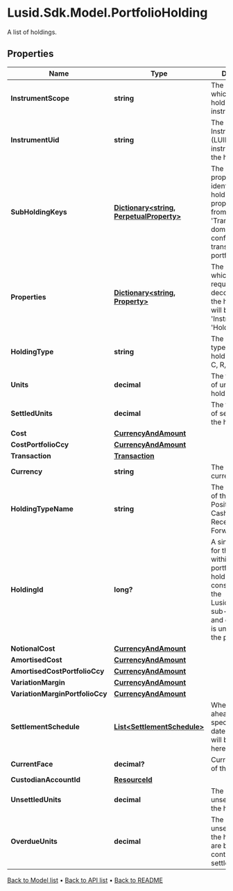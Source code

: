 # Lusid.Sdk.Model.PortfolioHolding
A list of holdings.

## Properties

Name | Type | Description | Notes
------------ | ------------- | ------------- | -------------
**InstrumentScope** | **string** | The scope in which the holding&#39;s instrument is in. | [optional] 
**InstrumentUid** | **string** | The unique Lusid Instrument Id (LUID) of the instrument that the holding is in. | 
**SubHoldingKeys** | [**Dictionary&lt;string, PerpetualProperty&gt;**](PerpetualProperty.md) | The sub-holding properties which identify the holding. Each property will be from the &#39;Transaction&#39; domain. These are configured on a transaction portfolio. | [optional] 
**Properties** | [**Dictionary&lt;string, Property&gt;**](Property.md) | The properties which have been requested to be decorated onto the holding. These will be from the &#39;Instrument&#39; or &#39;Holding&#39; domain. | [optional] 
**HoldingType** | **string** | The code for the type of the holding e.g. P, B, C, R, F etc. | 
**Units** | **decimal** | The total number of units of the holding. | 
**SettledUnits** | **decimal** | The total number of settled units of the holding. | 
**Cost** | [**CurrencyAndAmount**](CurrencyAndAmount.md) |  | 
**CostPortfolioCcy** | [**CurrencyAndAmount**](CurrencyAndAmount.md) |  | 
**Transaction** | [**Transaction**](Transaction.md) |  | [optional] 
**Currency** | **string** | The holding currency. | [optional] 
**HoldingTypeName** | **string** | The decoded type of the holding e.g. Position, Balance, CashCommitment, Receivable, ForwardFX etc. | [optional] 
**HoldingId** | **long?** | A single identifier for the holding within the portfolio. The holdingId is constructed from the LusidInstrumentId, sub-holding keys and currrency and is unique within the portfolio. | [optional] 
**NotionalCost** | [**CurrencyAndAmount**](CurrencyAndAmount.md) |  | [optional] 
**AmortisedCost** | [**CurrencyAndAmount**](CurrencyAndAmount.md) |  | [optional] 
**AmortisedCostPortfolioCcy** | [**CurrencyAndAmount**](CurrencyAndAmount.md) |  | [optional] 
**VariationMargin** | [**CurrencyAndAmount**](CurrencyAndAmount.md) |  | [optional] 
**VariationMarginPortfolioCcy** | [**CurrencyAndAmount**](CurrencyAndAmount.md) |  | [optional] 
**SettlementSchedule** | [**List&lt;SettlementSchedule&gt;**](SettlementSchedule.md) | Where no. of days ahead has been specified, future dated settlements will be captured here. | [optional] 
**CurrentFace** | **decimal?** | Current face value of the holding. | [optional] 
**CustodianAccountId** | [**ResourceId**](ResourceId.md) |  | [optional] 
**UnsettledUnits** | **decimal** | The number of unsettled units for the holding. | [optional] 
**OverdueUnits** | **decimal** | The number of unsettled units for the holding that are beyond their contractual settlement date. | [optional] 

[Back to Model list](../README.md#documentation-for-models) &#8226; [Back to API list](../README.md#documentation-for-api-endpoints) &#8226; [Back to README](../README.md)


